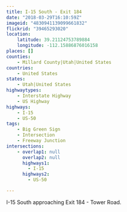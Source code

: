 ```yaml
---
title: I-15 South - Exit 184
date: "2018-03-29T16:10:59Z"
imageid: "4830941139099661832"
flickrid: "39465293020"
location:
    latitude: 39.21124753789884
    longitude: -112.15886876016158
places: []
counties:
    - Millard County|Utah|United States
countries:
    - United States
states:
    - Utah|United States
highwaytypes:
    - Interstate Highway
    - US Highway
highways:
    - I-15
    - US-50
tags:
    - Big Green Sign
    - Intersection
    - Freeway Junction
intersections:
    - overlap1: null
      overlap2: null
      highways1:
        - I-15
      highways2:
        - US-50

---
```

I-15 South approaching Exit 184 - Tower Road.